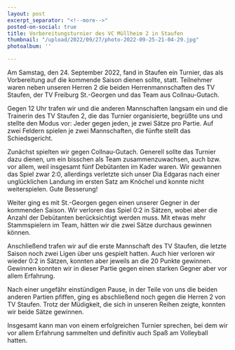 ```yaml
---
layout: post
excerpt_separator: "<!--more-->"
posted-on-social: true
title: Vorbereitungsturnier des VC Müllheim 2 in Staufen
thumbnail: "/upload/2022/09/27/photo-2022-09-25-21-04-29.jpg"
photoalbum: ''

---
```

Am Samstag, den 24. September 2022, fand in Staufen ein Turnier, das als Vorbereitung auf die kommende Saison dienen sollte, statt. Teilnehmer waren neben unseren Herren 2 die beiden Herrenmannschaften des TV Staufen, der TV Freiburg St.-Georgen und das Team aus Collnau-Gutach.

Gegen 12 Uhr trafen wir und die anderen Mannschaften langsam ein und die Trainerin des TV Staufen 2, die das Turnier organisierte, begrüßte uns und stellte den Modus vor: Jeder gegen jeden, je zwei Sätze pro Partie. Auf zwei Feldern spielen je zwei Mannschaften, die fünfte stellt das Schiedsgericht.

Zunächst spielten wir gegen Collnau-Gutach. Generell sollte das Turnier dazu dienen, um ein bisschen als Team zusammenzuwachsen, auch bzw. vor allem, weil insgesamt fünf Debütanten im Kader waren. Wir gewannen das Spiel zwar 2:0, allerdings verletzte sich unser Dia Edgaras nach einer unglücklichen Landung im ersten Satz am Knöchel und konnte nicht weiterspielen. Gute Besserung!

Weiter ging es mit St.-Georgen gegen einen unserer Gegner in der kommenden Saison. Wir verloren das Spiel 0:2 in Sätzen, wobei aber die Anzahl der Debütanten berücksichtigt werden muss. Mit etwas mehr Stammspielern im Team, hätten wir die zwei Sätze durchaus gewinnen können.

Anschließend trafen wir auf die erste Mannschaft des TV Staufen, die letzte Saison noch zwei Ligen über uns gespielt hatten. Auch hier verloren wir wieder 0:2 in Sätzen, konnten aber jeweils an die 20 Punkte gewinnen. Gewinnen konnten wir in dieser Partie gegen einen starken Gegner aber vor allem Erfahrung.

Nach einer ungefähr einstündigen Pause, in der Teile von uns die beiden anderen Partien pfiffen, ging es abschließend noch gegen die Herren 2 von TV Staufen. Trotz der Müdigkeit, die sich in unseren Reihen zeigte, konnten wir beide Sätze gewinnen.

Insgesamt kann man von einem erfolgreichen Turnier sprechen, bei dem wir vor allem Erfahrung sammelten und definitiv auch Spaß am Volleyball hatten.